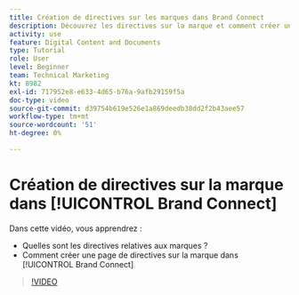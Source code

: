 ```yaml
---
title: Création de directives sur les marques dans Brand Connect
description: Découvrez les directives sur la marque et comment créer une page de directives sur la marque dans Brand Connect pour [!UICONTROL Gestion des actifs numériques Workfront].
activity: use
feature: Digital Content and Documents
type: Tutorial
role: User
level: Beginner
team: Technical Marketing
kt: 8982
exl-id: 717952e8-e633-4d65-b76a-9afb29159f5a
doc-type: video
source-git-commit: d39754b619e526e1a869deedb38dd2f2b43aee57
workflow-type: tm+mt
source-wordcount: '51'
ht-degree: 0%

---
```


# Création de directives sur la marque dans [!UICONTROL Brand Connect]

Dans cette vidéo, vous apprendrez :

* Quelles sont les directives relatives aux marques ?
* Comment créer une page de directives sur la marque dans [!UICONTROL Brand Connect]

>[!VIDEO](https://video.tv.adobe.com/v/335244/?quality=12)
